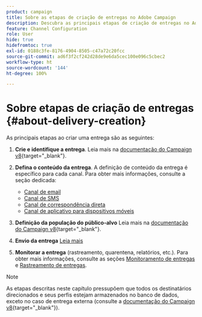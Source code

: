 ```yaml
---
product: campaign
title: Sobre as etapas de criação de entregas no Adobe Campaign
description: Descubra as principais etapas de criação de entregas no Adobe Campaign
feature: Channel Configuration
role: User
hide: true
hidefromtoc: true
exl-id: 0188c3fe-8176-4904-8505-c47a72c20fcc
source-git-commit: ad6f3f2cf242d28de9e6da5cec100e096c5cbec2
workflow-type: ht
source-wordcount: '144'
ht-degree: 100%

---
```


# Sobre etapas de criação de entregas {#about-delivery-creation}

As principais etapas ao criar uma entrega são as seguintes:

1. **Crie e identifique a entrega**. Leia mais na [documentação do Campaign v8](https://experienceleague.adobe.com/docs/campaign/campaign-v8/send/create-message.html?lang=pt-BR#create-the-delivery){target="_blank"}.

1. **Defina o conteúdo da entrega**. A definição de conteúdo da entrega é específico para cada canal. Para obter mais informações, consulte a seção dedicada:

   * [Canal de email](defining-the-email-content.md)
   * [Canal de SMS](sms-create.md#defining-the-sms-content)
   * [Canal de correspondência direta](defining-the-direct-mail-content.md)
   * [Canal de aplicativo para dispositivos móveis](about-mobile-app-channel.md)

1. **Definição da população do público-alvo** Leia mais na [documentação do Campaign v8](https://experienceleague.adobe.com/docs/campaign/campaign-v8/send/create-message#target-population.html?lang=pt-BR){target="_blank"}.

1. **Envio da entrega** [Leia mais](steps-sending-the-delivery.md)

1. **Monitorar a entrega** (rastreamento, quarentena, relatórios, etc.). Para obter mais informações, consulte as seções [Monitoramento de entregas](about-delivery-monitoring.md) e [Rastreamento de entregas](about-message-tracking.md).

>[!NOTE]
>
>As etapas descritas neste capítulo pressupõem que todos os destinatários direcionados e seus perfis estejam armazenados no banco de dados, exceto no caso de entrega externa (consulte a [documentação do Campaign v8](https://experienceleague.adobe.com/docs/campaign/campaign-v8/send/create-message.html?lang=pt-BR#selecting-external-recipients){target="_blank"}).
